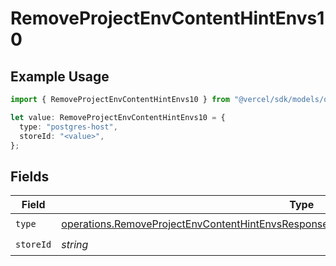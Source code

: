 # RemoveProjectEnvContentHintEnvs10

## Example Usage

```typescript
import { RemoveProjectEnvContentHintEnvs10 } from "@vercel/sdk/models/operations/removeprojectenv.js";

let value: RemoveProjectEnvContentHintEnvs10 = {
  type: "postgres-host",
  storeId: "<value>",
};
```

## Fields

| Field                                                                                                                                                                                              | Type                                                                                                                                                                                               | Required                                                                                                                                                                                           | Description                                                                                                                                                                                        |
| -------------------------------------------------------------------------------------------------------------------------------------------------------------------------------------------------- | -------------------------------------------------------------------------------------------------------------------------------------------------------------------------------------------------- | -------------------------------------------------------------------------------------------------------------------------------------------------------------------------------------------------- | -------------------------------------------------------------------------------------------------------------------------------------------------------------------------------------------------- |
| `type`                                                                                                                                                                                             | [operations.RemoveProjectEnvContentHintEnvsResponse200ApplicationJSONResponseBody210Type](../../models/operations/removeprojectenvcontenthintenvsresponse200applicationjsonresponsebody210type.md) | :heavy_check_mark:                                                                                                                                                                                 | N/A                                                                                                                                                                                                |
| `storeId`                                                                                                                                                                                          | *string*                                                                                                                                                                                           | :heavy_check_mark:                                                                                                                                                                                 | N/A                                                                                                                                                                                                |